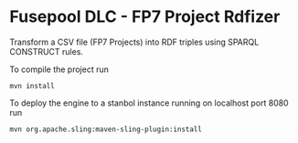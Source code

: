 <!--
   Licensed to the Apache Software Foundation (ASF) under one or more
   contributor license agreements.  See the NOTICE file distributed with
   this work for additional information regarding copyright ownership.
   The ASF licenses this file to You under the Apache License, Version 2.0
   (the "License"); you may not use this file except in compliance with
   the License.  You may obtain a copy of the License at

        http://www.apache.org/licenses/LICENSE-2.0

   Unless required by applicable law or agreed to in writing, software
   distributed under the License is distributed on an "AS IS" BASIS,
   WITHOUT WARRANTIES OR CONDITIONS OF ANY KIND, either express or implied.
   See the License for the specific language governing permissions and
   limitations under the License.
-->
Fusepool DLC - FP7 Project Rdfizer 
===========

Transform a CSV file (FP7 Projects) into RDF triples using SPARQL CONSTRUCT rules.

To compile the project run

    mvn install

To deploy the engine to a stanbol instance running on localhost port 8080 run

    mvn org.apache.sling:maven-sling-plugin:install


